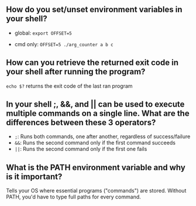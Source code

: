 ## How do you set/unset environment variables in your shell?

- global:   `export OFFSET=5`

- cmd only: `OFFSET=5 ./arg_counter a b c`

## How can you retrieve the returned exit code in your shell after running the program?

`echo $?` returns the exit code of the last ran program

## In your shell ;, &&, and || can be used to execute multiple commands on a single line. What are the differences between these 3 operators?

- `;`: Runs both commands, one after another, regardless of success/failure
- `&&`: Runs the second command only if the first command succeeds
- `||`: Runs the second command only if the first one fails

## What is the PATH environment variable and why is it important?

Tells your OS where essential programs ("commands") are stored.
Without PATH, you'd have to type full paths for every command. 